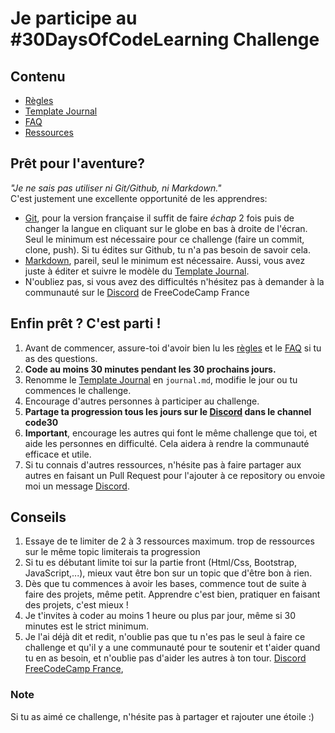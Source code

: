 # Je participe au #30DaysOfCodeLearning Challenge

## Contenu

* [Règles](regles.md)
* [Template Journal](template-journal.md)
* [FAQ](FAQ.md)
* [Ressources](ressources.md)

## Prêt pour l'aventure?

  _"Je ne sais pas utiliser ni Git/Github, ni Markdown."_  
  C'est justement une excellente opportunité de les apprendres:
  * [Git](https://learngitbranching.js.org/), pour la version française il suffit de faire *échap* 2 fois puis de changer la langue en cliquant sur le globe en bas à droite de l'écran. Seul le minimum est nécessaire pour ce challenge (faire un commit, clone, push). Si tu édites sur Github, tu n'a pas besoin de savoir cela.
  * [Markdown](https://github.com/adam-p/markdown-here/wiki/Markdown-Cheatsheet), pareil, seul le minimum est nécessaire. Aussi, vous avez juste à éditer et suivre le modèle du [Template Journal](template-journal.md).
  * N'oubliez pas, si vous avez des difficultés n'hésitez pas à demander à la communauté sur le [Discord](https://discord.gg/DzASuvv) de FreeCodeCamp France
  
## Enfin prêt ? C'est parti !
 
1. Avant de commencer, assure-toi d'avoir bien lu les [règles](regle.md) et le [FAQ](FAQ.md) si tu as des questions.
2. **Code au moins 30 minutes pendant les 30 prochains jours.**
3. Renomme le [Template Journal](template-journal.md) en `journal.md`, modifie le jour ou tu commences le challenge.
4. Encourage d'autres personnes à participer au challenge.
5. **Partage ta progression tous les jours sur le [Discord](https://discord.gg/DzASuvv) dans le channel code30**
6. **Important**, encourage les autres qui font le même challenge que toi, et aide les personnes en difficulté. Cela aidera à rendre la communauté efficace et utile.
5. Si tu connais d'autres ressources, n'hésite pas à faire partager aux autres en faisant un Pull Request pour l'ajouter à ce repository ou envoie moi un message [Discord](https://discord.gg/DzASuvv).

## Conseils

1. Essaye de te limiter de 2 à 3 ressources maximum. trop de ressources sur le même topic limiterais ta progression
2. Si tu es débutant limite toi sur la partie front (Html/Css, Bootstrap, JavaScript,...), mieux vaut être bon sur un topic que d'être bon à rien.
3. Dès que tu commences à avoir les bases, commence tout de suite à faire des projets, même petit. Apprendre c'est bien, pratiquer en faisant des projets, c'est mieux !
4. Je t'invites à coder au moins 1 heure ou plus par jour, même si 30 minutes est le strict minimum.
5. Je l'ai déjà dit et redit, n'oublie pas que tu n'es pas le seul à faire ce challenge et qu'il y a une communauté pour te soutenir et t'aider quand tu en as besoin, et n'oublie pas d'aider les autres à ton tour. [Discord FreeCodeCamp France](https://discord.gg/DzASuvv), 

### Note
  Si tu as aimé ce challenge, n'hésite pas à partager et rajouter une étoile :)
